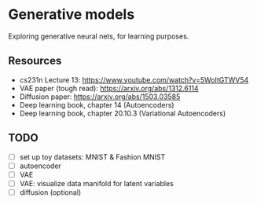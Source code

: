 # Generative models

Exploring generative neural nets, for learning purposes.


## Resources

- cs231n Lecture 13: https://www.youtube.com/watch?v=5WoItGTWV54
- VAE paper (tough read): https://arxiv.org/abs/1312.6114
- Diffusion paper: https://arxiv.org/abs/1503.03585
- Deep learning book, chapter 14 (Autoencoders)
- Deep learning book, chapter 20.10.3 (Variational Autoencoders)


## TODO

- [ ] set up toy datasets: MNIST & Fashion MNIST
- [ ] autoencoder
- [ ] VAE
- [ ] VAE: visualize data manifold for latent variables
- [ ] diffusion (optional)
